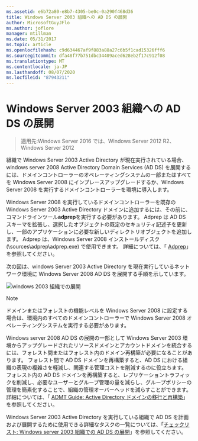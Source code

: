 ```yaml
---
ms.assetid: e6b72a80-e8b7-4305-be0c-0a290f468d36
title: Windows Server 2003 組織への AD DS の展開
author: MicrosoftGuyJFlo
ms.author: joflore
manager: mtillman
ms.date: 05/31/2017
ms.topic: article
ms.openlocfilehash: c9d634467af9f883a88a27c6b5f1cad15326fff6
ms.sourcegitcommit: dfa48f77b751dbc34409aced628eb2f17c912f08
ms.translationtype: MT
ms.contentlocale: ja-JP
ms.lasthandoff: 08/07/2020
ms.locfileid: "87943211"
---
```

# <a name="deploying-ad-ds-in-a-windows-server-2003-organization"></a>Windows Server 2003 組織への AD DS の展開

> 適用先:Windows Server 2016 では、Windows Server 2012 R2、Windows Server 2012

組織で Windows Server 2003 Active Directory が現在実行されている場合、windows server 2008 Active Directory Domain Services (AD DS) を展開するには、ドメインコントローラーのオペレーティングシステムの一部またはすべてを Windows Server 2008 にインプレースアップグレードするか、Windows Server 2008 を実行するドメインコントローラーを環境に導入します。

Windows Server 2008 を実行しているドメインコントローラーを既存の Windows Server 2003 Active Directory ドメインに追加するには、その前に、コマンドラインツール**adprep**を実行する必要があります。 Adprep は AD DS スキーマを拡張し、選択したオブジェクトの既定のセキュリティ記述子を更新し、一部のアプリケーションに必要な新しいディレクトリオブジェクトを追加します。 Adprep は、Windows Server 2008 インストールディスク (\sources\adprep\adprep.exe) で使用できます。 詳細については、「 [Adprep](/previous-versions/windows/it-pro/windows-server-2012-r2-and-2012/cc731728(v=ws.11))」を参照してください。

次の図は、windows Server 2003 Active Directory を現在実行しているネットワーク環境に Windows Server 2008 AD DS を展開する手順を示しています。

![windows 2003 組織での展開](media/Deploying-AD-DS-in-a-Windows-Server-2003-Organization/900c4eee-1119-4a9a-9310-755597428b71.gif)

> [!NOTE]
> ドメインまたはフォレストの機能レベルを Windows Server 2008 に設定する場合は、環境内のすべてのドメインコントローラーで Windows Server 2008 オペレーティングシステムを実行する必要があります。

Windows server 2008 AD DS の展開の一部として Windows Server 2003 環境からアップグレードされたリソースドメインとアカウントドメインを統合するには、フォレスト間またはフォレスト内のドメイン再構築が必要になることがあります。 フォレスト間で AD DS ドメインを再構築すると、AD DS における組織の表現の複雑さを軽減し、関連する管理コストを削減するのに役立ちます。 フォレスト内の AD DS ドメインを再構築すると、レプリケーショントラフィックを削減し、必要なユーザーとグループ管理の量を減らし、グループポリシーの管理を簡素化することで、組織の管理オーバーヘッドを減らすことができます。 詳細については、「 [ADMT Guide: Active Directory ドメインの移行と再構築](/previous-versions/windows/it-pro/windows-server-2008-r2-and-2008/cc974332(v=ws.10))」を参照してください。

Windows Server 2003 Active Directory を実行している組織で AD DS を計画および展開するために使用できる詳細なタスクの一覧については、「[チェックリスト: Windows server 2003 組織での AD DS の展開](/previous-versions/windows/it-pro/windows-server-2008-r2-and-2008/cc771407(v=ws.10))」を参照してください。
